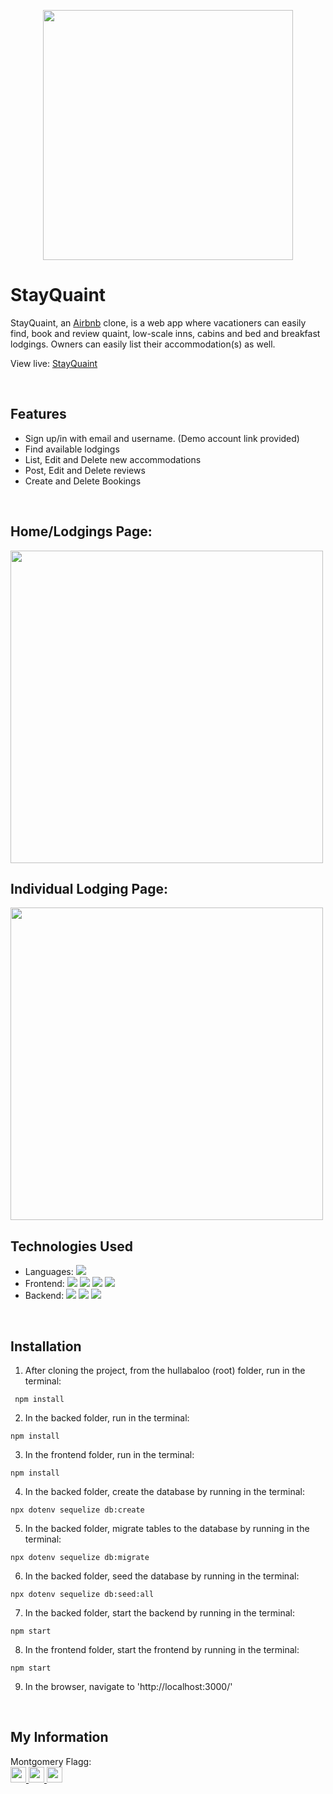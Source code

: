 <p align='center'>
  <img src='https://i.imgur.com/LOv8ujp.png' width='400px' >
</p>

# StayQuaint
StayQuaint, an <a href='https://airbnb.com'>Airbnb</a> clone, is a web app where vacationers can easily find, book and review quaint, low-scale inns, cabins and bed and breakfast lodgings.  Owners can easily list their accommodation(s) as well.

View live: <a href='https://stayquaint.herokuapp.com/'>StayQuaint</a>

<br />

## Features

- Sign up/in with email and username. (Demo account link provided)
- Find available lodgings
- List, Edit and Delete new accommodations
- Post, Edit and Delete reviews
- Create and Delete Bookings
<br />

## Home/Lodgings Page:

<img src="https://i.imgur.com/WW6ZAxt.png" width='500px' />
<br />

## Individual Lodging Page:

<img src="https://i.imgur.com/yVNVzK9.png" width='500px' />
<br />


## Technologies Used

- Languages: ![](https://img.shields.io/badge/-JavaSript-ffffff?style=flat-square&logo=javascript&logoColor=ff0000)
- Frontend:
  ![](https://img.shields.io/badge/-React-ffffff?style=flat-square&logo=react&logoColor=ff0000)
  ![](https://img.shields.io/badge/-Redux-ffffff?style=flat-square&logo=redux&logoColor=ff0000)
  ![](https://img.shields.io/badge/-CSS3-ffffff?style=flat-square&logo=css3&logoColor=ff0000)
  ![](https://img.shields.io/badge/-HTML5-ffffff?style=flat-square&logo=html5&logoColor=ff0000)
- Backend:
  ![](https://img.shields.io/badge/-Node.js-ffffff?style=flat-square&logo=node.js&logoColor=ff0000)
  ![](https://img.shields.io/badge/-Express-ffffff?style=flat-square&logo=express&logoColor=ff0000)
  ![](https://img.shields.io/badge/-PostgreSQL-ffffff?style=flat-square&logo=postgresql&logoColor=ff0000)

<br />

## Installation

1. After cloning the project, from the hullabaloo (root) folder, run in the terminal:
```
 npm install
```

2. In the backed folder, run in the terminal:
```
npm install
```

3. In the frontend folder, run in the terminal:
```
npm install
```

4. In the backed folder, create the database by running in the terminal:
```
npx dotenv sequelize db:create
```

5. In the backed folder, migrate tables to the database by running in the terminal:
```
npx dotenv sequelize db:migrate
```

6. In the backed folder, seed the database by running in the terminal:
```
npx dotenv sequelize db:seed:all
```

7. In the backed folder, start the backend by running in the terminal:
```
npm start
```

8. In the frontend folder, start the frontend by running in the terminal:
```
npm start
```

9. In the browser, navigate to 'http://localhost:3000/'

<br />

## My Information

Montgomery Flagg:
<br />
<a href='monteflagg@gmail.com'>
<img src="https://i.imgur.com/jLLwTjh.png" width="25" height="25">
</a>
<a href='https://www.linkedin.com/in/montgomeryflagg/'>
<img src="https://logodix.com/logo/91031.png" width="25" height="25">
</a>
<a href='https://github.com/theflaggship'>
<img src="https://icones.pro/wp-content/uploads/2021/06/icone-github-grise.png" width="25" height="25">
</a>

